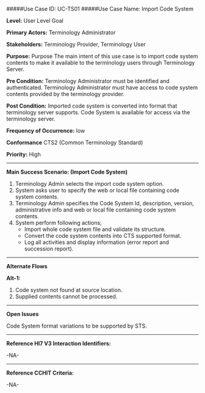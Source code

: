 #####Use Case ID: UC-TS01
#####Use Case Name: Import Code System

**Level:**                     User Level Goal

**Primary Actors:**            Terminology Administrator  

**Stakeholders:**              Terminology Provider, Terminology User

**Purpose:**                   Purpose	The main intent of this use case is to import code system contents to make it available to the terminology users through Terminology Server.

**Pre Condition:**             Terminology Administrator must be identified and authenticated. Terminology Administrator must have access to code system contents provided by the terminology provider.

**Post Condition:**            Imported code system is converted into format that terminology server supports. Code System is available for access via the terminology server.

**Frequency of Occurrence:**   low

**Conformance**             	 CTS2 (Common Terminology Standard)

**Priority:**                  High
__________________________________________________________
**Main Success Scenario: (Import Code System)**

1.	Terminology Admin selects the import code system option.
2.	System asks user to specify the web or local file containing code system contents.
3.	Terminology Admin specifies the Code System Id, description, version, administrative info and web or local file containing code system contents.
4.	System perform following actions;
    * Import whole code system file and validate its structure.
    * Convert the code system contents into CTS supported format.
    * Log all activities and display information (error report and succession report).

__________________________________________________________
**Alternate Flows** 

**Alt-1:**

1.	Code system not found at source location.
2.	Supplied contents cannot be processed. 

_______________________________________________________________
**Open Issues**

Code System format variations to be supported by STS.
_______________________________________________________________
**Reference Hl7 V3 Interaction Identifiers:**

-NA-
_______________________________________________________________
**Reference CCHIT Criteria:**

-NA-
